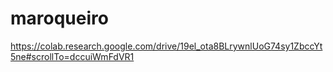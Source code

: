 # maroqueiro

https://colab.research.google.com/drive/19el_ota8BLrywnlUoG74sy1ZbccYt5ne#scrollTo=dccuiWmFdVR1
